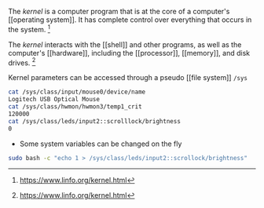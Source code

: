 The *kernel* is a computer program that is at the core of a computer's [[operating system]]. It has complete control over everything that occurs in the system. [^1]

The *kernel* interacts with the [[shell]] and other programs, as well as the computer's [[hardware]], including the [[processor]], [[memory]], and disk drives. [^1] 

Kernel parameters can be accessed through a pseudo [[file system]] `/sys`
```bash
cat /sys/class/input/mouse0/device/name
Logitech USB Optical Mouse
cat /sys/class/hwmon/hwmon3/temp1_crit
120000
cat /sys/class/leds/input2::scrolllock/brightness
0
```
- Some system variables can be changed on the fly
```bash
sudo bash -c "echo 1 > /sys/class/leds/input2::scrollock/brightness"
```
[^1]: https://www.linfo.org/kernel.html